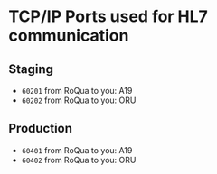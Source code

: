 # TCP/IP Ports used for HL7 communication

## Staging

* `60201` from RoQua to you: A19
* `60202` from RoQua to you: ORU

## Production

* `60401` from RoQua to you: A19
* `60402` from RoQua to you: ORU
